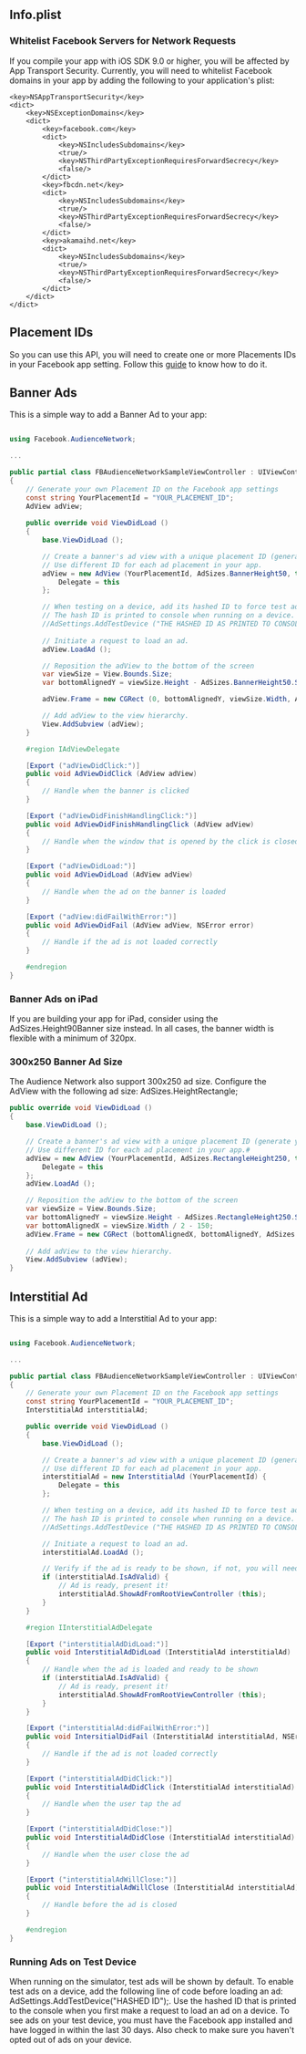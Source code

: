 ## Info.plist

### Whitelist Facebook Servers for Network Requests

If you compile your app with iOS SDK 9.0 or higher, you will be affected by App Transport Security. Currently, you will need to whitelist Facebook domains in your app by adding the following to your application's plist:

```
<key>NSAppTransportSecurity</key>
<dict>
    <key>NSExceptionDomains</key>
    <dict>
        <key>facebook.com</key>
        <dict>
            <key>NSIncludesSubdomains</key>
            <true/>                
            <key>NSThirdPartyExceptionRequiresForwardSecrecy</key>
            <false/>
        </dict>
        <key>fbcdn.net</key>
        <dict>
            <key>NSIncludesSubdomains</key>
            <true/>
            <key>NSThirdPartyExceptionRequiresForwardSecrecy</key>
            <false/>
        </dict>
        <key>akamaihd.net</key>
        <dict>
            <key>NSIncludesSubdomains</key>
            <true/>
            <key>NSThirdPartyExceptionRequiresForwardSecrecy</key>
            <false/>
        </dict>
    </dict>
</dict>
```

## Placement IDs

So you can use this API, you will need to create one or more Placements IDs in your Facebook app setting. Follow this [guide][gettingstarted] to know how to do it.

[gettingstarted]: https://developers.facebook.com/docs/audience-network/getting-started

## Banner Ads

This is a simple way to add a Banner Ad to your app:

```csharp

using Facebook.AudienceNetwork;

...

public partial class FBAudienceNetworkSampleViewController : UIViewController, IAdViewDelegate
{
	// Generate your own Placement ID on the Facebook app settings
	const string YourPlacementId = "YOUR_PLACEMENT_ID";
	AdView adView;
		
	public override void ViewDidLoad ()
	{
		base.ViewDidLoad ();

		// Create a banner's ad view with a unique placement ID (generate your own on the Facebook app settings).
		// Use different ID for each ad placement in your app.
		adView = new AdView (YourPlacementId, AdSizes.BannerHeight50, this) {
			Delegate = this
		};

		// When testing on a device, add its hashed ID to force test ads.
		// The hash ID is printed to console when running on a device.
		//AdSettings.AddTestDevice ("THE HASHED ID AS PRINTED TO CONSOLE");
	
		// Initiate a request to load an ad.
		adView.LoadAd ();

		// Reposition the adView to the bottom of the screen
		var viewSize = View.Bounds.Size;
		var bottomAlignedY = viewSize.Height - AdSizes.BannerHeight50.Size.Height;

		adView.Frame = new CGRect (0, bottomAlignedY, viewSize.Width, AdSizes.BannerHeight50.Size.Height);

		// Add adView to the view hierarchy.
		View.AddSubview (adView);
	}

	#region IAdViewDelegate

	[Export ("adViewDidClick:")]
	public void AdViewDidClick (AdView adView)
	{
		// Handle when the banner is clicked
	}

	[Export ("adViewDidFinishHandlingClick:")]
	public void AdViewDidFinishHandlingClick (AdView adView)
	{
		// Handle when the window that is opened by the click is closed);
	}

	[Export ("adViewDidLoad:")]
	public void AdViewDidLoad (AdView adView)
	{
		// Handle when the ad on the banner is loaded
	}

	[Export ("adView:didFailWithError:")]
	public void AdViewDidFail (AdView adView, NSError error)
	{
		// Handle if the ad is not loaded correctly
	}

	#endregion
}

```

### Banner Ads on iPad
If you are building your app for iPad, consider using the AdSizes.Height90Banner size instead. In all cases, the banner width is flexible with a minimum of 320px.


### 300x250 Banner Ad Size
The Audience Network also support 300x250 ad size. Configure the AdView with the following ad size: AdSizes.HeightRectangle;

```csharp
public override void ViewDidLoad ()
{
	base.ViewDidLoad ();

	// Create a banner's ad view with a unique placement ID (generate your own on the Facebook app settings).
	// Use different ID for each ad placement in your app.#
	adView = new AdView (YourPlacementId, AdSizes.RectangleHeight250, this) {
		Delegate = this
	};
	adView.LoadAd ();

	// Reposition the adView to the bottom of the screen
	var viewSize = View.Bounds.Size;
	var bottomAlignedY = viewSize.Height - AdSizes.RectangleHeight250.Size.Height;
	var bottomAlignedX = viewSize.Width / 2 - 150;
	adView.Frame = new CGRect (bottomAlignedX, bottomAlignedY, AdSizes.RectagleHeight250.Size.Width, AdSizes.RectangleHeight250.Size.Height);
	
	// Add adView to the view hierarchy.
	View.AddSubview (adView);
}
```

## Interstitial Ad

This is a simple way to add a Interstitial Ad to your app:

```csharp

using Facebook.AudienceNetwork;

...

public partial class FBAudienceNetworkSampleViewController : UIViewController, IInterstitialAdDelegate
{
	// Generate your own Placement ID on the Facebook app settings
	const string YourPlacementId = "YOUR_PLACEMENT_ID";
	InterstitialAd interstitialAd;

	public override void ViewDidLoad ()
	{
		base.ViewDidLoad ();

		// Create a banner's ad view with a unique placement ID (generate your own on the Facebook app settings).
		// Use different ID for each ad placement in your app.
		interstitialAd = new InterstitialAd (YourPlacementId) {
			Delegate = this
		};

		// When testing on a device, add its hashed ID to force test ads.
		// The hash ID is printed to console when running on a device.
		//AdSettings.AddTestDevice ("THE HASHED ID AS PRINTED TO CONSOLE");

		// Initiate a request to load an ad.
		interstitialAd.LoadAd ();

		// Verify if the ad is ready to be shown, if not, you will need to check later somehow (with a button, timer, delegate, etc.)
		if (interstitialAd.IsAdValid) {
			// Ad is ready, present it!
			interstitialAd.ShowAdFromRootViewController (this);
		}
	}

	#region IInterstitialAdDelegate

	[Export ("interstitialAdDidLoad:")]
	public void InterstitialAdDidLoad (InterstitialAd interstitialAd)
	{
		// Handle when the ad is loaded and ready to be shown
		if (interstitialAd.IsAdValid) {
			// Ad is ready, present it!
			interstitialAd.ShowAdFromRootViewController (this);
		}
	}

	[Export ("interstitialAd:didFailWithError:")]
	public void IntersitialDidFail (InterstitialAd interstitialAd, NSError error)
	{
		// Handle if the ad is not loaded correctly
	}

	[Export ("interstitialAdDidClick:")]
	public void InterstitialAdDidClick (InterstitialAd interstitialAd)
	{
		// Handle when the user tap the ad
	}

	[Export ("interstitialAdDidClose:")]
	public void InterstitialAdDidClose (InterstitialAd interstitialAd)
	{
		// Handle when the user close the ad
	}

	[Export ("interstitialAdWillClose:")]
	public void InterstitialAdWillClose (InterstitialAd interstitialAd)
	{
		// Handle before the ad is closed
	}

	#endregion
}

```

### Running Ads on Test Device
When running on the simulator, test ads will be shown by default. To enable test ads on a device, add the following line of code before loading an ad: AdSettings.AddTestDevice("HASHED ID");. Use the hashed ID that is printed to the console when you first make a request to load an ad on a device. To see ads on your test device, you must have the Facebook app installed and have logged in within the last 30 days. Also check to make sure you haven't opted out of ads on your device.

